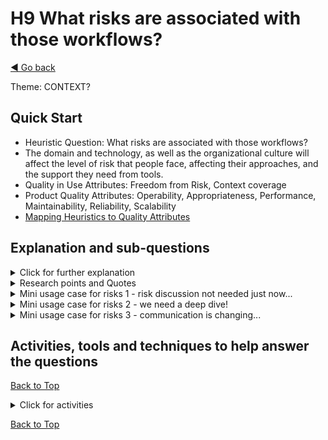 <a name="TopofPage"></a>
# H9 What risks are associated with those workflows?
[◄ Go back](README.md)

Theme: CONTEXT?

## Quick Start

- Heuristic Question: What risks are associated with those workflows?
- The domain and technology, as well as the organizational culture will affect the level of risk that people face, affecting their approaches, and the support they need from tools. 	
- Quality in Use Attributes: Freedom from Risk, Context coverage
- Product Quality Attributes: Operability, Appropriateness, Performance, Maintainability, Reliability, Scalability
- [Mapping Heuristics to Quality Attributes](Qualityattributesv2.md)

## Explanation and sub-questions

<details close>
    <summary>Click for further explanation</summary> 
    
How you address this heuristic is very context dependent; you might *'know the sea you are swimiming in'* but still you need to consider what risks will the tool help to mitigate, what risks it won't mitigate... whether there are risks increased by using the tool, and whether those change for other people. In particular evaluate which of the quality attributes are most important for the customers and users of the tool, and therefore there is risk if the attributes are not delivered.

There are several types of risk to consider, and varying attitudes to risk. The domain and technology, as well as the organizational culture will affect the level of risk that people face, affecting both their approaches, and the support they need from tools. Some organizations and some stakeholders will be risk averse (for example in a safety critical domain) and other organizations and stakeholders will be risk takers (for example in an entrepreneurial situation where being first to market is key). 

Think about:
-	Risks inherent to the domain within which the tool is to be used – for example safety critical, regulatory which may dictate tool design and implementation choices;
-	Risks to be mitigated within the workflows and the tool;
-	Risks that stakeholders want to take, how to support best decision making to take opportunities safely;
-	Risks associated with business goals for example time to market, reputation;
-	Risks to the people whose work will be changed by the tool, including perceived or actual risk of redundancy, and opportunities for them;
-	Risks increased because of flaws in the tool itself;
-	Risks associated with different quality characteristics of the tool: security, performance, scalability;
-	Risks associated with the systems/products under test that the tool will be used with - does the tool itself need to meet requirements because of the domain it will be used in?
-	Risks to society, the environment.


Key questions to ask yourself:

- Have you considered how the tool mitigates or creates different types of risk:
    -	Project risks (threatening the result of the project),
    -	Product risks (threatening the quality of the product), and 
    -	Risks related to the tool and the use of the tool - risks that arise from the tool.
- Have you considered blockers in the workflows and how the tool will remove them?
- Have you considered how to prevent the tool adding blockers to the workflow?
- Have you considered risks associated with where in the technology stack the tool will be used, and risks associated with transferring information across the technology stack?
- Have you considered risks associated with robustness of workflows, approaches and methods supported by the tool (depending on context risks may arise from either underdone or overdone levels of control - different risks that need to be balanced)?
- If this tool design and build is a side project, think about risks associated with maintaining it over time as a side project.
- Who else and what else is affected risks arising from this tool or these workflows?
- Who else and what else is affected by risks mitigated by this tool or these workflows? 

</details>

<details close><summary>Research points and Quotes</summary>

- Security is risk both when under- and over-done. We found that the combination of strict rules for environments and for tool use carries the risk of people not being able to access the tool; they were *'stuck in limbo'* - security is not just about preventing access but also about allowing access. Are the policies around the tool going to support use of the tool?
- Tools will be used over time, while the organization, people, market and technology change. Scaleability, portability and maintainability were all important attributes that participants mentioned. *Inability to react to change over time* is a risk for the organization and the team which the tool can mitigate or make worse. 
- Time to market is a risk: *'supposing the tool holds up the release … but the tool also should mitigate against being late in the release [we need] faster testing'* and *'removal of human error through automation of repetitive testing'*
- We found that attitude to risk can be affected both by role and by communication styles. When we asked about activities, nearly 20% of participants were actively involved in risk management activities, and saw assessing and reporting on risk as part of their role. Better integration of risk management was a request:

*``should be extendable/better community support/risk reporting/should support and have BDD integration''*

*``Testing is very very different in different companies. One difference I see is where the bias lies in terms of risks.  You could ask does your testing have a bias - towards verification of known risks, towards discovery and experiments, a balance view.''*

</details>

<details><summary>Mini usage case for risks 1 - risk discussion not needed just now...</summary>

The participants noted they did not find this a useful question for the current context (maintenance changes to tooling) but they could see this discussion being useful *'if implementing security-based features such as two factor authentication would need to look at the risk heuristic more closely, or if building from scratch'*

</details>

<details> <summary>Mini usage case for risks 2  - we need a deep dive! </summary>

In this case the risk discussion needed to be much more specific - they said they would need to build a tailored and much more specific risk list within their context. Their action after the initial read of the heuristics is to have deep dive into a risk workshop; the ideas in the heuristics explanations don't cover all risks deeply.

</details>

<details><summary>Mini usage case for risks 3 - communication is changing... </summary>

In one study, the participants discussed that they are working on integrating tooling with another organization, but part of the challenge is working with that larger organization. We discussed the risks arising from different tools integrating together, and also from different perceptions and communication styles across the collaborating organizations; two risk workshops are needed, one about the technical risks for the tooling, and one for discussion of the larger scale business risk.

</details>


## Activities, tools and techniques to help answer the questions

[Back to Top](#TopofPage)

<details close>
  <summary> Click for activities </summary>

To understand how to address risk appropriately in your design choices, you will need to understand the stakeholders’ attitudes to risks. Think about the stakeholders you identified in [H02](H02-Who-will-use-or-be-affected-by-this-tool.md) to consider audit, compliance, and marketing stakeholders having different viewpoints on risk, for example.

Hold a Risk Workshop to identify and assess the risks. For example, you could use [Risk Storming](https://riskstorming.com/) as a workshop, or use [risk storming cards](https://www.ministryoftesting.com/testsphere/riskstorming), or [Would Heu-Risk It?](https://pejgan.se/wouldheu-riskit.html) cards.

We have tabulated the [Quality in Use and Product Quality Attributes](Qualityattributesv2.md) in a priority order based on the input from industry practitioners during our research. Use that data to help you focus on the optimal product attributes to meet the QiU/UX goals for your tool. We've included quotes from practitioners that you can use to help you understand your own goals, stakeholders, and contexts, plus a cross reference between the heuristics and the quality attributes. **These may help with understanding risk - there are a set of quality in use attributes about Freedom from Risk.**

Related to risk is your stakeholders' attitude to adoption of technology. Are they early adopters who may be willing to put up with some rough edges in order to engage with new technology, or are they more mainstream and looking for a a safe, reliable option. 
This could be linked to organizational styles you'll look at in [H10](H10-What-autonomy-of-work-styles.md) and views on agility, maturity, and other process concepts.

When investigating choices for a new tool, Moore's innovation curve can be a useful comparator. 
<details close>
<summary>Mini usage case with Moore's Curve</summary>

In one small study we asked participants to rank how innovative versus how established and well known they wanted their new tool to be. We can draw their responses on a graph overlaid on Moore's Innovation curve and find that *for this group* they are slightly more towards the early adopter side of the graph. This will be different depending on the group of personas for your tool. You could add attitude to innovation to your personas, based around the Moore's curve.

![The graph shows that Moore's innovation curve moves from a small number of innovators, a larger number of early adopters, then the large mainstream group, and a small number of laggards. The bar chart overlaid on the Moore's Curve shows that for the specific group in a specific team, the curve is skewed more towards early adoption.](innovationcurve.jpg)

[innovationcurve]: innovationcurve.jpg

</details>

Activities and links to external articles that may be useful:
-	Risk identification and assessment with Stakeholders;
-	Domain identification - will the proposed tool be used in any regulated or safety critical domains, and are there requirements from those domain's standards?;
-	Use the innovation diffusion model to think about personas with different perceptions of the risk of change - this could be as simple as drawing Moore's curve and plotting your personas onto it;
-	Identify what testing of the test tool is appropriate;
-	Use [humanity-centered design processes](https://www.interaction-design.org/literature/topics/humanity-centered-design) which includes environmental risk mitigation and the health and safety mitigation.
-   See Innovation Diffusion, for example look at Moore's "Crossing the Chasm" to understand where your stakeholders sit in the technology adoption cycle (see [Crossing The Chasm](https://en.wikipedia.org/wiki/Crossing_the_Chasm)) 
-   Think about the language your personas use, with this [blogpost about two vocabularies for two audiences from Seth Godin](http://sethgodin.typepad.com/seths_blog/2017/02/the-two-vocabularies-because-there-are-two-audiences.html)

</details>

[Back to Top](#TopofPage)
